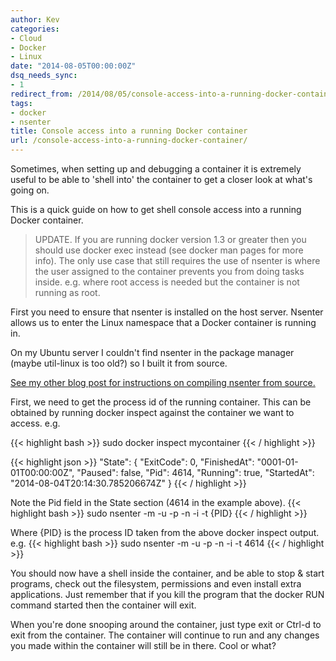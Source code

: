 ```yaml
---
author: Kev
categories:
- Cloud
- Docker
- Linux
date: "2014-08-05T00:00:00Z"
dsq_needs_sync:
- 1
redirect_from: /2014/08/05/console-access-into-a-running-docker-container/
tags:
- docker
- nsenter
title: Console access into a running Docker container
url: /console-access-into-a-running-docker-container/
---
```

Sometimes, when setting up and debugging a container it is extremely useful to be able to 'shell into' the container to get a closer look at what's going on.

This is a quick guide on how to get shell console access into a running Docker container.

>UPDATE. If you are running docker version 1.3 or greater then you should use docker exec instead (see docker man pages for more info). The only use case that still requires the use of nsenter is where the user assigned to the container prevents you from doing tasks inside. e.g. where root access is needed but the container is not running as root.

First you need to ensure that nsenter is installed on the host server. Nsenter allows us to enter the Linux namespace that a Docker container is running in.

On my Ubuntu server I couldn't find nsenter in the package manager (maybe util-linux is too old?) so I built it from source.

[See my other blog post for instructions on compiling nsenter from source.][1]

First, we need to get the process id of the running container. This can be obtained by running docker inspect against the container we want to access. e.g.

{{< highlight bash >}}
sudo docker inspect mycontainer
{{< / highlight >}}

{{< highlight json >}}
    "State": {
    "ExitCode": 0,
    "FinishedAt": "0001-01-01T00:00:00Z",
    "Paused": false,
    "Pid": 4614,
    "Running": true,
    "StartedAt": "2014-08-04T20:14:30.785206674Z"
    }
{{< / highlight >}}

Note the Pid field in the State section (4614 in the example above).
{{< highlight bash >}}
    sudo nsenter -m -u -p -n -i -t {PID}
{{< / highlight >}}

Where {PID} is the process ID taken from the above docker inspect output. e.g.
{{< highlight bash >}}
    sudo nsenter -m -u -p -n -i -t  4614
{{< / highlight >}}

You should now have a shell inside the container, and be able to stop & start programs, check out the filesystem, permissions and even install extra applications. Just remember that if you kill the program that the docker RUN command started then the container will exit.

When you're done snooping around the container, just type exit or Ctrl-d to exit from the container. The container will continue to run and any changes you made within the container will still be in there. Cool or what?

 [1]: http://www.kevssite.com/2014/08/05/install-nsenter-from-source/ "Install nsenter from source"


